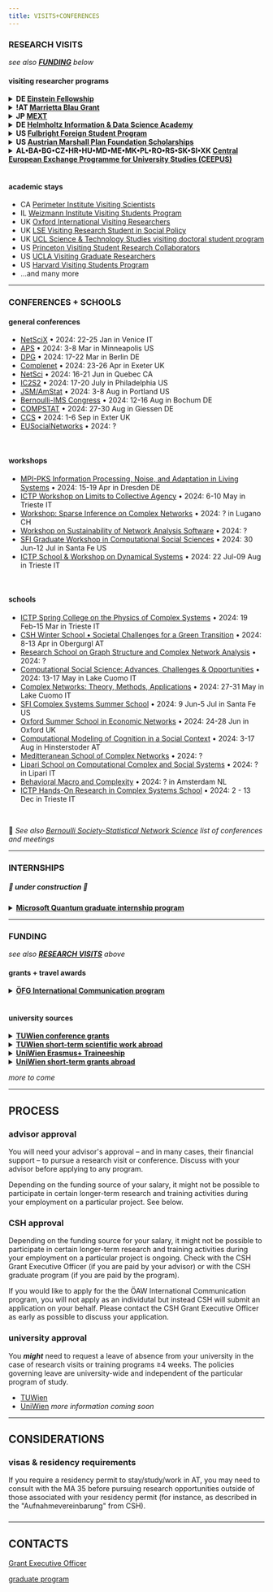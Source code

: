```yaml
---
title: VISITS+CONFERENCES
---
```


### RESEARCH VISITS

*see also [**FUNDING**](visits-conferences.md#funding) below*

#### visiting researcher programs

<details><summary><b>DE <a href="https://www.einsteinforum.de/about/fellowship/?lang=en">Einstein Fellowship</a></b></summary>

  - who is funded: *< 35 years old, uni degree in humanities or social or natural sciences*
  - what is funded: *5-6 mo research stay at Einstein's summerhouse in Caputh, Brandenburg*
  - funding level: *10000 EUR stipend plus travel*
  - application requirements: *cv • 2-page project proposal • two letters of recommendation*
  - deadline: *mid-May*
  - themes: *the project must be significantly different in content, and preferably field and form, from previous work; i.e. dissertation research is **not** funded*

</details>
<details><summary><b>!AT <a href="https://oead.at/en/outgoing/higher-education/scholarships-for-studying-abroad/marietta-blau-grant/">Marrietta Blau Grant</a></b></summary>
  
  - who is funded: *doctoral students studying at an AT uni*
  - what is funded: *6-12 mo research stays outside of AT*
  - funding level: *≤1660 EUR per mo; no travel costs*
  - application requirements: *online form • invitation/commitment letters • exposé • dissertation abstract • letter of recommendation from advisor • research approvals*
  - deadline: *Feb 1, Sep 1*
  - themes: *open*

</details>
<details><summary><b>JP <a href="https://www.studyinjapan.go.jp/en/smap-stopj-applications-research.html">MEXT</a></b></summary>
  
  - who is funded: *doctoral students who have not studied in JP • interest in Japan + learning Japanese*
  - what is funded: *research stay + grad coursework in JP*
  - funding level: *145.000 JPY per mo + travel, etc*
  - application requirements: ***apply through JP embassy** forms • research plan • transcripts • health certificate • recommendation letters • dissertation abstract*
  - deadline: *Apr 2024*
  - themes: *open*

</details>
<details><summary><b>DE <a href="https://euraxess.ec.europa.eu/worldwide/lac/visiting-researcher-grant-phd-students-and-postdocs-germany-helmholtz-information-0">Helmholtz Information & Data Science Academy</a></b></summary>

  - who is funded: *doctoral students*
  - what is funded: *1-3 mo research stay at a Helmholtz center*
  - funding level: *2860 EUR per mo + allowances*
  - application requirements: *form • cv • research proposal • host supervisor*
  - deadline: *October \(program not currently active\)*
  - themes: *energy • earth & environment • health • aeronautics, space & transport • matter • information*

</details>
<details><summary><b>US <a href="https://www.fulbrightschuman.eu/grants-eu-citizens/pre-doctoral-research/">Fulbright Foreign Student Program</a></b></summary>

  - who is funded: *doctoral students; EU citizens; exp in 2+ EU countries*
  - what is funded: *4-9 mo research visit at US uni*
  - funding level: *≤2000 EUR per mo + travel*
  - application requirements: *cv • transcripts • personal statement • research objectives • writing sample • three recommendation letters • host institution acceptance*
  - deadline: *1 Dec*
  - themes: *open*

</details>
<details><summary><b>US <a href="https://www.marshallplan.at/scholarships-overview">Austrian Marshall Plan Foundation Scholarships</a></b></summary>

  - who is funded: *doctoral students enrolled at TUWien*
  - what is funded: *≥3 mo research visit at US uni*
  - funding level: *approx. 1200 EUR per mo*
  - application requirements: *online form • cv • motivation letter • project description • invitation letter • two recommendation letters from TUWien faculty*
  - deadline: *Mar, Sep*
  - themes: *technical or natural sciences* 

</details>
<details><summary><b>AL•BA•BG•CZ•HR•HU•MD•ME•MK•PL•RO•RS•SK•SI•XK <a href="https://www.ceepus.info/content/apply">Central European Exchange Programme for University Studies (CEEPUS)</a></b></summary>

  - who is funded: *students enrolled in CEEPUS uni \(all usual CSH partners are members\)* 
  - what is funed: *3-10 mo research stay at another CEEPUS uni*
  - funding level: *country-dependent*
  - application requirements: *[online app](https://www.ceepus.info/signin)*
  - deadline: *15 Jun, 31 Oct*
  - themes: *[network](https://www.ceepus.info/content/find)-dependent*

</details>
<br />

#### academic stays

- CA [Perimeter Institute Visiting Scientists](https://perimeterinstitute.ca/visiting-students)
- IL [Weizmann Institute Visiting Students Program](https://www.weizmann.ac.il/feinberg/admissions/visiting-students-program/about-program)
- UK [Oxford International Visiting Researchers](https://www.ox.ac.uk/research/engage-with-us/international-visiting-researchers)
- UK [LSE Visiting Research Student in Social Policy](https://www.lse.ac.uk/study-at-lse/Graduate/degree-programmes-2024/VRS-Social-Policy)
- UK [UCL Science & Technology Studies visiting doctoral student program](https://www.ucl.ac.uk/sts/study-here/phd-programme/visiting-doctoral-student-programme)
- US [Princeton Visiting Student Research Collaborators](https://gradschool.princeton.edu/admission-onboarding/nondegree-programs/research-collaborators/visiting-student-research)
- US [UCLA Visiting Graduate Researchers](https://grad.ucla.edu/academics/research/visiting-graduate-researchers/)
- US [Harvard Visiting Students Program](https://gsas.harvard.edu/apply/visiting-students-program)
- \...and many more

---
### CONFERENCES + SCHOOLS
#### general conferences
- [NetSciX](https://netscix2024.netscisociety.org/) • 2024: 22-25 Jan in Venice IT
- [APS](https://march.aps.org/) • 2024: 3-8 Mar in Minneapolis US
- [DPG](https://www.dpg-physik.de/aktivitaeten-und-programme/tagungen/fruehjahrstagungen) • 2024: 17-22 Mar in Berlin DE
- [Complenet](https://complenet.weebly.com/) • 2024: 23-26 Apr in Exeter UK
- [NetSci](https://netsci2024.com/en) • 2024: 16-21 Jun in Quebec CA
- [IC2S2](https://iscss.org/ic2s2/conference/) • 2024: 17-20 July in Philadelphia US
- [JSM/AmStat](https://ww2.amstat.org/meetings/jsm/2024/index.cfm) • 2024: 3-8 Aug in Portland US
- [Bernoulli-IMS Congress](https://www.bernoulli-ims-worldcongress2024.org/) • 2024: 12-16 Aug in Bochum DE
- [COMPSTAT](http://www.compstat2024.org/) • 2024: 27-30 Aug in Giessen DE
- [CCS](https://cssociety.org/event/50d5726d-295a-4407-a21b-0db05ada8791) • 2024: 1-6 Sep in Exter UK
- [EUSocialNetworks](https://www.insna.org/european-conference-of-social-networks-eusn) • 2024: ?
<br />

#### workshops
- [MPI-PKS Information Processing, Noise, and Adaptation in Living Systems](https://www.pks.mpg.de/signal24) • 2024: 15-19 Apr in Dresden DE
- [ICTP Workshop on Limits to Collective Agency](https://indico.ictp.it/event/10475) • 2024: 6-10 May in Trieste IT
- [Workshop: Sparse Inference on Complex Networks](https://www.ci.inf.usi.ch/workshop-sparse-inference-on-complex-networks/) • 2024: ? in Lugano CH
- [Workshop on Sustainability of Network Analysis Software](https://igraph.org/workshop.html) • 2024: ?
- [SFI Graduate Workshop in Computational Social Sciences](https://santafe.edu/gwcss) • 2024: 30 Jun-12 Jul in Santa Fe US
- [ICTP School & Workshop on Dynamical Systems](https://indico.ictp.it/event/10497) • 2024: 22 Jul-09 Aug in Trieste IT
<br />

#### schools
- [ICTP Spring College on the Physics of Complex Systems](https://indico.ictp.it/event/10459) • 2024: 19 Feb-15 Mar in Trieste IT
- [CSH Winter School • Societal Challenges for a Green Transition](https://www.csh.ac.at/event/csh-winter-school-on-societal-challenges-for-green-transition/) • 2024: 8-13 Apr in Obergurgl AT
- [Research School on Graph Structure and Complex Network Analysis](https://www.cimpa.info/en/node/7225) • 2024: ?
- [Computational Social Science: Advances, Challenges & Opportunities](https://css.lakecomoschool.org/) • 2024: 13-17 May in Lake Cuomo IT
- [Complex Networks: Theory, Methods, Applications](https://ntmg.lakecomoschool.org/) • 2024: 27-31 May in Lake Cuomo IT
- [SFI Complex Systems Summer School](https://santafe.edu/csss) • 2024: 9 Jun-5 Jul in Santa Fe US
- [Oxford Summer School in Economic Networks](https://www.maths.ox.ac.uk/events/summer-schools/economic-networks) • 2024: 24-28 Jun in Oxford UK
- [Computational Modeling of Cognition in a Social Context](https://sites.uci.edu/cmmc/) • 2024: 3-17 Aug in Hinsterstoder AT
- [Meditteranean School of Complex Networks](https://mediterraneanschoolcomplex.net/) • 2024: ?
- [Lipari School on Computational Complex and Social Systems](https://complex23.liparischool.it/) • 2024: ? in Lipari IT
- [Behavioral Macro and Complexity](https://summerschool.uva.nl/content/summer-courses/behavioral-macro-and-complexity/behavioral-macro-and-complexity.html?cb) • 2024: ? in Amsterdam NL
- [ICTP Hands-On Research in Complex Systems School](https://indico.ictp.it/event/10525) • 2024: 2 - 13 Dec in Trieste IT

<br />

📣 *See also [Bernoulli Society-Statistical Network Science](https://github.com/BS-SNS/Public/tree/main/conf) list of conferences and meetings*

---
### INTERNSHIPS
##### 🚧  under construction  🚧
<details><summary><b><a href="https://jobs.careers.microsoft.com/global/en/job/1666413/Research-Intern---Quantum-Information-and-Computation">Microsoft Quantum graduate internship program</a></b></summary>

  - *qualifications:* background in quantum algorithms, quantum chemistry, quantum error correction, quantum benchmarking, physics device modeling and characterization, or machine learning
  - *location:* Redmond, Washington US
  - *dates:* beginning spring-summer-fall 2024
  - *apply by:* review begins Jan 2024
  - *application:* cv • ≥2 letters of recommendation • research interests/expertise statement
  - *contact:* [Leanne Dillon](mailto:LEDILLON@microsoft.com)

  </details>

---
### FUNDING

*see also [**RESEARCH VISITS**](visits-conferences.md#research-visits) above*

#### grants + travel awards
<details><summary><b><a href="https://www.oefg.at/foerderungen/internationale-kommunikation/">ÖFG International Communication program</a></b></summary>

  - *who is funded:* junior researchers at an AT uni or research institute; <40 years
  - *what is funded:* research stays ≤3 mo • conference attendance/presentation • organizing symposia in AT • **not** schools or courses
  - *funding level:* ?
  - *application requirements:* budget • cv • list of publications • letter of recommendation from senior/habilitated researcher • justification/purpose of research visit or conference abstract • acceptance by host institution or conference
  - *deadline:* approx. Jan, Mar, Jun, Sep, Oct
  - *themes:* open

</details>
<br />

#### university sources
<details><summary><b><a href="https://www.tuwien.at/studium/international/studieren-im-ausland/mobilitaetsprogramme/konferenzteilnahmen-von-dissertant-innen">TUWien conference grants</a></b></summary>

  - *who is funded:* doctoral students enrolled at TUWien
  - *what is funded:* presentation at international scientific conference
  - *funding level:* travel + accommodations + registration
  - *application requirements:* online form • cv • justification • thesis proposal acceptance • acceptance by host institution • two recommendation letters from TUWien faculty
  - *deadline:* 15 Jan, 15 Mar, 15 Jun, 15 Oct
  - *themes:* open

</details>
<details><summary><b><a href="https://www.tuwien.at/studium/international/studieren-im-ausland/formulare-dokumente/wissenschaftliche-arbeiten-und-kurse">TUWien short-term scientific work abroad</a></b></summary>
  
  - *who is funded:* doctoral students enrolled at TUWien
  - *what is funded:* research stays; domain-specific coursework
  - *funding level:* 850 EUR per mo + travel allowance
  - *application requirements:* justification • advisor's agreement • acceptance by conference • registration payment receipt
  - *deadline:* 15 Jan, 15 Mai, 15 Oct
  - *themes:* open

</details>
<details><summary><b><a href="https://international.univie.ac.at/en/student-mobility/outgoing-students/erasmus-traineeships/">UniWien Erasmus+ Traineeship</a></b></summary>
  
  - *who is funded:* students enrolled at UniWien
  - *what is funded:* 2-5 mo traineeship in EU member country; uni, company, NGO, association but **not** EU organizations or national partners; time abroad must be ≤12 mo
  - *funding level:* 400-500 EUR per mo
  - *application requirements:* cv • learning agreement • language certificate
  - *deadline:* ongoing; ≥6 weeks prior to start
  - *themes:* open

</details>
<details><summary><b><a href="https://international.univie.ac.at/en/student-mobility/outgoing-students/short-term-grants-abroad-kwa/requirements/">UniWien short-term grants abroad</a></b></summary>
  
  - *who is funed:* graduate students enrolled at UniWien; <4 years PhD; accepted thesis proposal
  - *what is funded:* 0.5-3 mo research visits; **not** conferences, schools, etc.; **not** internships that could be funded by Erasmus+
  - *funding level:* 650-1050 EUR per mo + 200-900 EUR travel
  - *application requirements:* online form • cv • project description • dissertation agreement • host institute confirmation • recommendation letter from UniWien advisor
  - *deadline:* 15 Feb, 15 May, 15 Oct
  - *themes:* open
</details>

*more to come*

--- 

## PROCESS
### advisor approval
You will need your advisor's approval – and in many cases, their financial support – to pursue a research visit or conference. Discuss with your advisor before applying to any program. 

Depending on the funding source of your salary, it might not be possible to participate in certain longer-term research and training activities during your employment on a particular project. See below.

### CSH approval
Depending on the funding source for your salary, it might not be possible to participate in certain longer-term research and training activities during your employment on a particular project is ongoing. Check with the CSH Grant Executive Officer \(if you are paid by your advisor\) or with the CSH graduate program \(if you are paid by the program\).

If you would like to apply for the the ÖAW International Communication program, you will not apply as an individutal but instead CSH will submit an application on your behalf. Please contact the CSH Grant Executive Officer as early as possible to discuss your application.

### university approval
You ***might*** need to request a leave of absence from your university in the case of research visits or training programs ≥4 weeks. The policies governing leave are university-wide and independent of the particular program of study.
- [TUWien](https://www.tuwien.at/studium/studieren-an-der-tuw/beurlaubung)
- [UniWien](https://doktorat.univie.ac.at/en/doctoralphd-programmes/leave-of-absence/)
*more information coming soon*

---
## CONSIDERATIONS
### visas & residency requirements
If you require a residency permit to stay/study/work in AT, you may need to consult with the MA 35 before pursuing research opportunities outside of those associated with your residency permit (for instance, as described in the "Aufnahmevereinbarung" from CSH).

###

<!--
### salary
-->

---
## CONTACTS
[Grant Executive Officer](mailto:d.meier@csh.ac.at)

[graduate program](mailto:cowan@csh.ac.at)

<!-- 
-->
